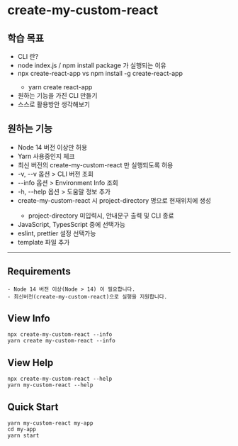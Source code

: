 # create-my-custom-react

## 학습 목표
- CLI 란?
- node index.js / npm install package 가 실행되는 이유
- npx create-react-app <project-directory> vs npm install -g create-react-app
  - yarn create react-app <project-directory>
- 원하는 기능을 가진 CLI 만들기
- 스스로 활용방안 생각해보기

## 원하는 기능
- Node 14 버전 이상만 허용
- Yarn 사용중인지 체크
- 최신 버전의 create-my-custom-react 만 실행되도록 허용
- -v, --v 옵션 > CLI 버전 조회
- --info 옵션 > Environment Info 조회
- -h, --help 옵션 > 도움말 정보 추가
- create-my-custom-react <project-directory> 시 project-directory 명으로 현재위치에 생성
  - project-directory 미입력시, 안내문구 출력 및 CLI 종료
- JavaScript, TypesScript 중에 선택가능
- eslint, prettier 설정 선택가능
- template 파일 추가 

--------------------------

## Requirements
```text
- Node 14 버전 이상(Node > 14) 이 필요합니다.
- 최신버전(create-my-custom-react)으로 실행을 지원합니다.
```

## View Info
```shell
npx create-my-custom-react --info
yarn create my-custom-react --info
```

## View Help
```shell
npx create-my-custom-react --help
yarn my-custom-react --help
```

## Quick Start
```shell
yarn my-custom-react my-app
cd my-app
yarn start
```